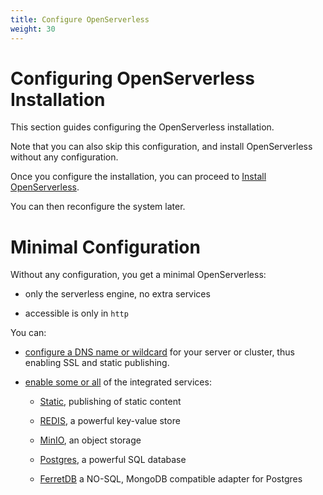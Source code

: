 ```yaml
---
title: Configure OpenServerless
weight: 30
---
```

# Configuring OpenServerless Installation

This section guides configuring the OpenServerless installation.

Note that you can also skip this configuration, and install
OpenServerless without any configuration.

Once you configure the installation, you can proceed to [Install
OpenServerless](#install/index.adoc).

You can then reconfigure the system later.

# Minimal Configuration

Without any configuration, you get a minimal OpenServerless:

- only the serverless engine, no extra services

- accessible is only in `http`

You can:

- [configure a DNS name or wildcard](#dns/index.adoc) for your server
    or cluster, thus enabling SSL and static publishing.

- [enable some or all](#services/index.adoc) of the integrated
    services:

  - [Static](#services/index.adoc#static), publishing of static
        content

  - [REDIS](#services/index.adoc#redis), a powerful key-value store

  - [MinIO](#services/index.adoc#minio), an object storage

  - [Postgres](#services/index.adoc#postgres), a powerful SQL
        database

  - [FerretDB](#services/index.adoc#ferretdb) a NO-SQL, MongoDB
        compatible adapter for Postgres
